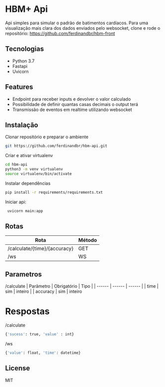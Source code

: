 # HBM+ Api

Api simples para simular o padrão de batimentos cardíacos.
Para uma visualização mais clara dos dados enviados pelo websocket, clone e rode o repositório: https://github.com/ferdinandbr/hbm-front

## Tecnologias
- Python 3.7
- Fastapi
- Uvicorn

## Features
- Endpoint para receber inputs e devolver o valor calculado
- Possibilidade de definir quantas casas decimais o output terá
- Transmissão de eventos em realtime utilizando websocket

## Instalação

Clonar repositório e preparar o ambiente

```sh
git https://github.com/ferdinandbr/hbm-api.git

```

Criar e ativar virtualenv

```sh
cd hbm-api
python3 -m venv virtualenv
source virtualenv/bin/activate
```

Instalar dependências

```sh
pip install -r requirements/requirements.txt

```

Iniciar api:
```sh
 uvicorn main:app                            
```


## Rotas

| Rota | Método |
| ------ | ------ |
| /calculate/{time}/{accuracy} | GET |
| /ws | WS |


## Parametros

/calculate
| Parâmetro | Obrigatório | Tipo |
| ------ | ------ | ------ |
| time | sim | inteiro |
| accuracy | sim | inteiro 


# Respostas
/calculate
```sh
{'sucess': true, 'value' : int}

```

/ws
```sh
{'value': float, 'time': datetime}

```

## License

MIT
